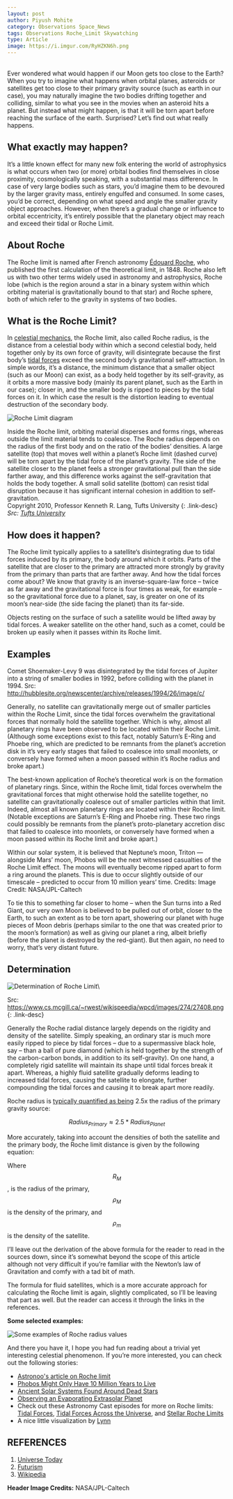 ```yaml
---
layout: post
author: Piyush Mohite
category: Observations Space_News
tags: Observations Roche_Limit Skywatching
type: Article
image: https://i.imgur.com/RyHZKN6h.png
---
```

\
Ever wondered what would happen if our Moon gets too close to the Earth? When you try to imagine what happens when orbital planes, asteroids or satellites get too close to their primary gravity source (such as earth in our case), you may naturally imagine the two bodies drifting together and colliding, similar to what you see in the movies when an asteroid hits a planet. But instead what might happen, is that it will be torn apart before reaching the surface of the earth. Surprised? Let’s find out what really happens.

## What exactly may happen?

It’s a  little known effect for many new folk entering the world of astrophysics is what occurs when two (or more) orbital bodies find themselves in close proximity, cosmologically speaking, with a substantial mass difference. In case of very large bodies such as stars, you’d imagine them to be devoured by the larger gravity mass, entirely engulfed and consumed. In some cases, you’d be correct, depending on what speed and angle the smaller gravity object approaches. However, when there’s a gradual change or influence to orbital eccentricity, it’s entirely possible that the planetary object may reach and exceed their tidal or Roche Limit.

## About Roche

The Roche limit is named after French astronomy [Édouard Roche](https://en.wikipedia.org/wiki/%C3%89douard_Roche), who published the first calculation of the theoretical limit, in 1848. Roche also left us with two other terms widely used in astronomy and astrophysics, Roche lobe (which is the region around a star in a binary system within which orbiting material is gravitationally bound to that star) and Roche sphere, both of which refer to the gravity in systems of two bodies.

## What is the Roche Limit?

In [celestial mechanics](https://en.wikipedia.org/wiki/Celestial_mechanics), the Roche limit, also called Roche radius, is the distance from a celestial body within which a second celestial body, held together only by its own force of gravity, will disintegrate because the first body’s [tidal forces](https://en.wikipedia.org/wiki/Tidal_force) exceed the second body’s gravitational self-attraction. In simple words, it’s a distance, the minimum distance that a smaller object (such as our Moon) can exist, as a body held together by its self-gravity, as it orbits a more massive body (mainly its parent planet, such as the Earth in our case); closer in, and the smaller body is ripped to pieces by the tidal forces on it. In which case the result is the distortion leading to eventual destruction of the secondary body.

![Roche Limit diagram](https://i.imgur.com/AHZC0Odh.png)

Inside the Roche limit, orbiting material disperses and forms rings, whereas outside the limit material tends to coalesce. The Roche radius depends on the radius of the first body and on the ratio of the bodies’ densities.
A large satellite (top) that moves well within a planet’s Roche limit (dashed curve) will be torn apart by the tidal force of the planet’s gravity. The side of the satellite closer to the planet feels a stronger gravitational pull than the side farther away, and this difference works against the self-gravitation that holds the body together. A small solid satellite (bottom) can resist tidal disruption because it has significant internal cohesion in addition to self-gravitation.\
Copyright 2010, Professor Kenneth R. Lang, Tufts University
{: .link-desc}
*Src: [Tufts University](<https://ase.tufts.edu/cosmos/view_picture.asp?id=1204>)*

## How does it happen?

The Roche limit typically applies to a satellite‘s disintegrating due to tidal forces induced by its primary, the body around which it orbits. Parts of the satellite that are closer to the primary are attracted more strongly by gravity from the primary than parts that are farther away. And how the tidal forces come about? We know that gravity is an inverse-square-law force – twice as far away and the gravitational force is four times as weak, for example – so the gravitational force due to a planet, say, is greater on one of its moon’s near-side (the side facing the planet) than its far-side.

Objects resting on the surface of such a satellite would be lifted away by tidal forces. A weaker satellite on the other hand, such as a comet, could be broken up easily when it passes within its Roche limit.

## Examples

Comet Shoemaker-Levy 9 was disintegrated by the tidal forces of Jupiter into a string of smaller bodies in 1992, before colliding with the planet in 1994.
Src: http://hubblesite.org/newscenter/archive/releases/1994/26/image/c/

Generally, no satellite can gravitationally merge out of smaller particles within the Roche Limit, since the tidal forces overwhelm the gravitational forces that normally hold the satellite together. Which is why, almost all planetary rings have been observed to be located within their Roche Limit. (Although some exceptions exist to this fact, notably Saturn’s E-Ring and Phoebe ring, which are predicted to be remnants from the planet’s accretion disk in it’s very early stages that failed to coalesce into small moonlets, or conversely have formed when a moon passed within it’s Roche radius and broke apart.)

The best-known application of Roche’s theoretical work is on the formation of planetary rings. Since, within the Roche limit, tidal forces overwhelm the gravitational forces that might otherwise hold the satellite together, no satellite can gravitationally coalesce out of smaller particles within that limit. Indeed, almost all known planetary rings are located within their Roche limit. (Notable exceptions are Saturn’s E-Ring and Phoebe ring. These two rings could possibly be remnants from the planet’s proto-planetary accretion disc that failed to coalesce into moonlets, or conversely have formed when a moon passed within its Roche limit and broke apart.)

Within our solar system, it is believed that Neptune’s moon, Triton — alongside Mars’ moon, Phobos will be the next witnessed casualties of the Roche Limit effect. The moons will eventually become ripped apart to form a ring around the planets. This is due to occur slightly outside of our timescale – predicted to occur from 10 million years’ time.
Credits: Image Credit: NASA/JPL-Caltech

To tie this to something far closer to home – when the Sun turns into a Red Giant, our very own Moon is believed to be pulled out of orbit, closer to the Earth, to such an extent as to be torn apart, showering our planet with huge pieces of Moon debris (perhaps similar to the one that was created prior to the moon’s formation) as well as giving our planet a ring, albeit briefly (before the planet is destroyed by the red-giant). But then again, no need to worry, that’s very distant future.

## Determination

![Determination of Roche Limit](https://i.imgur.com/13mhJ7Yh.png)\

Src: <https://www.cs.mcgill.ca/~rwest/wikispeedia/wpcd/images/274/27408.png>
{: .link-desc}

Generally the Roche radial distance largely depends on the rigidity and density of the satellite. Simply speaking, an ordinary star is much more easily ripped to piece by tidal forces – due to a supermassive black hole, say – than a ball of pure diamond (which is held together by the strength of the carbon-carbon bonds, in addition to its self-gravity). On one hand, a completely rigid satellite will maintain its shape until tidal forces break it apart. Whereas, a highly fluid satellite gradually deforms leading to increased tidal forces, causing the satellite to elongate, further compounding the tidal forces and causing it to break apart more readily.

Roche radius is [typically quantified as being](http://www.astro.washington.edu/users/smith/Astro150/Tutorials/Roche/) 2.5x the radius of the primary gravity source:

$$ Radius_{Primary} \approx 2.5 * Radius_{Planet} $$

More accurately, taking into account the densities of both the satellite and the primary body, the Roche limit distance is given by the following equation:

Where $$ {R_M} $$, is the radius of the primary, $$ ρ_M $$ is the density of the primary, and $$ ρ_m $$  is the density of the satellite.

I’ll leave out the derivation of the above formula for the reader to read in the sources down, since it’s somewhat beyond the scope of this article although not very difficult if you’re familiar with the Newton’s law of Gravitation and comfy with a tad bit of math.

The formula for fluid satellites, which is a more accurate approach for calculating the Roche limit is again, slightly complicated, so I’ll be leaving that part as well. But the reader can access it through the links in the references.

**Some selected examples:**

![Some examples of Roche radius values](https://i.imgur.com/1IKL4qKh.png)

And there you have it, I hope you had fun reading about a trivial yet interesting celestial phenomenon. If you’re more interested, you can check out the following stories:

- [Astronoo's article on Roche limit](<http://www.astronoo.com/en/articles/roche-limit.html>)
- [Phobos Might Only Have 10 Million Years to Live](https://www.universetoday.com/14258/phobos-might-only-have-10-million-years-to-live/)
- [Ancient Solar Systems Found Around Dead Stars](https://www.universetoday.com/29412/ancient-solar-systems-found-around-dead-stars/)
- [Observing an Evaporating Extrasolar Planet](https://www.universetoday.com/15545/observing-an-evaporating-extrasolar-planet/)
- Check out these Astronomy Cast episodes for more on Roche limits: [Tidal Forces](http://www.astronomycast.com/2007/07/episode-47-tidal-forces/), [Tidal Forces Across the Universe](http://www.astronomycast.com/2007/08/episode-48-tidal-forces-across-the-universe/), and [Stellar Roche Limits](http://www.astronomycast.com/2009/01/questions-show-stellar-roche-limits-seeing-black-holes-and-water-on-mars/)
- A nice little visualization by [Lynn](<https://www.youtube.com/watch?v=6e5yyIcq40o>)

## REFERENCES

1. [Universe Today](https://www.universetoday.com/56538/roche-limit/)
2. [Futurism](https://futurism.com/the-roche-limit)
3. [Wikipedia](https://en.wikipedia.org/wiki/Roche_limit)

**Header Image Credits:** NASA/JPL-Caltech
